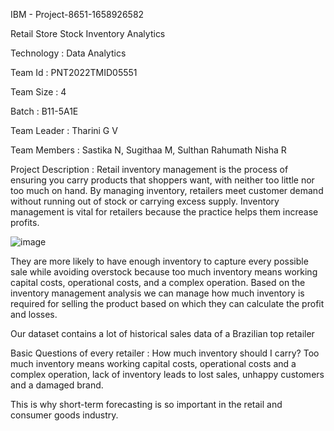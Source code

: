 IBM - Project-8651-1658926582

Retail Store Stock Inventory Analytics

Technology : Data Analytics

Team Id : PNT2022TMID05551

Team Size : 4

Batch : B11-5A1E

Team Leader : Tharini G V

Team Members : Sastika N, Sugithaa M, Sulthan Rahumath Nisha R

Project Description :
Retail inventory management is the process of ensuring you carry products that shoppers want, with neither too little nor too much on hand.
By managing inventory, retailers meet customer demand without running out of stock or carrying excess supply. Inventory management is vital
for retailers because the practice helps them increase profits.

![image](https://user-images.githubusercontent.com/113874293/202650935-d424a7b5-0de6-412b-8a0c-4b523530ab3e.png)

They are more likely to have enough inventory to capture every possible sale while avoiding overstock because too much inventory means working capital costs, operational costs, and a complex operation.
Based on the inventory management analysis we can manage how much inventory is required for selling the product based on which they can calculate the profit and losses.

Our dataset contains a lot of historical sales data of a Brazilian top retailer

Basic Questions of every retailer : How much inventory should I carry? Too much inventory means working capital costs, operational costs and a complex operation, lack of inventory leads to lost sales, unhappy customers and a damaged brand.

This is why short-term forecasting is so important in the retail and consumer goods industry.
